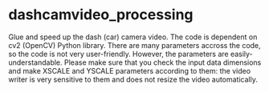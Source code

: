 # dashcamvideo_processing
Glue and speed up the dash (car) camera video.
The code is dependent on cv2 (OpenCV) Python library. There are many parameters accross the code, so the code is not very user-friendly. However, the parameters are easily-understandable. Please make sure that you check the input data dimensions and make XSCALE and YSCALE parameters according to them: the video writer is very sensitive to them and does not resize the video automatically.
